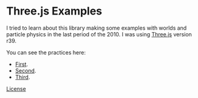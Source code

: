 # Three.js Examples

I tried to learn about this library making
some examples with worlds and particle physics
in the last period of the 2010.
I was using [Three.js](http://mrdoob.github.com/three.js/) version r39.

You can see the practices here:

- [First](http://sadasant.com/d/three/Practice_01/).
- [Second](http://sadasant.com/d/three/Practice_02/).
- [Third](http://sadasant.com/d/three/Practice_03/).

[License](http://sadasant.com/license)
